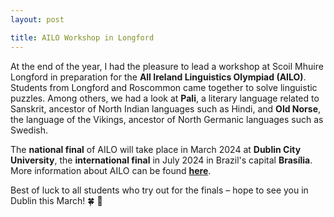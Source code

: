 ```yaml
---
layout: post

title: AILO Workshop in Longford
---
```


At the end of the year, I had the pleasure to lead a workshop at Scoil Mhuire Longford in preparation for the <strong>All Ireland Linguistics Olympiad (AILO)</strong>.
Students from Longford and Roscommon came together to solve linguistic puzzles. Among others, we had a look at <strong>Pali</strong>, a literary language related to Sanskrit, ancestor of North Indian languages such as Hindi, and <strong>Old Norse</strong>, the language of the Vikings, ancestor of North Germanic languages such as Swedish. 

The <strong>national final</strong> of AILO will take place in March 2024 at <strong>Dublin City University</strong>, the <strong>international final</strong> in July 2024 in Brazil's capital <strong>Brasília</strong>. More information about AILO can be found <a href="https://ailo.adaptcentre.ie/" target="_blank" rel="noopener"><strong>here</strong></a>.

Best of luck to all students who try out for the finals – hope to see you in Dublin this March! 	&#127808; &#128221; 


